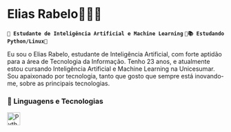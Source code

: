 # Elias Rabelo🧑🏻‍💻

**`🤖 Estudante de Inteligência Artificial e Machine Learning`**
**`🤖📚 Estudando Python/Linux🐧`**

Eu sou o Elias Rabelo, estudante de Inteligência Artificial, com forte aptidão para a área de Tecnologia da Informação. Tenho 23 anos, e atualmente estou cursando Inteligência Artificial e Machine Learning na Unicesumar. Sou apaixonado por tecnologia, tanto que gosto que sempre está inovando-me, sobre as principais tecnologias. 


### 🤖 Linguagens e Tecnologias
<img 
    align="left" 
    alt="Python" 
    title="Python"
    width="30px" 
    style="padding-right: 10px;" 
    src="https://cdn.jsdelivr.net/gh/devicons/devicon@latest/icons/python/python-original.svg" 
/>

<br/>
<br/>

